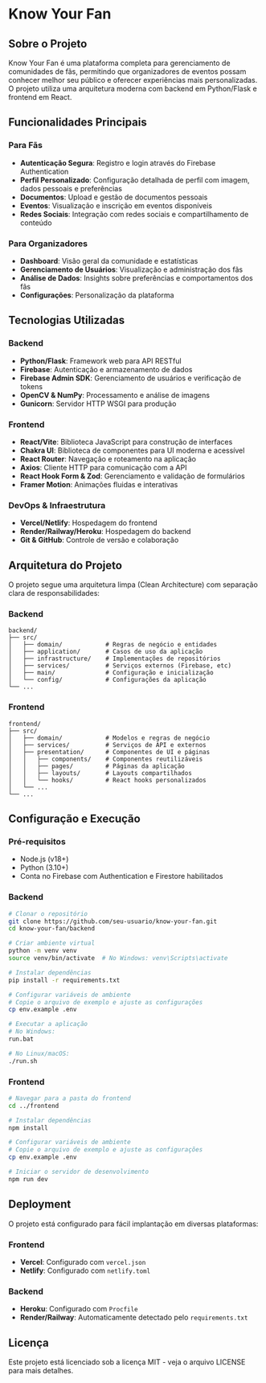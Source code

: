 # Know Your Fan

## Sobre o Projeto

Know Your Fan é uma plataforma completa para gerenciamento de comunidades de fãs, permitindo que organizadores de eventos possam conhecer melhor seu público e oferecer experiências mais personalizadas. O projeto utiliza uma arquitetura moderna com backend em Python/Flask e frontend em React.

## Funcionalidades Principais

### Para Fãs
- **Autenticação Segura**: Registro e login através do Firebase Authentication
- **Perfil Personalizado**: Configuração detalhada de perfil com imagem, dados pessoais e preferências
- **Documentos**: Upload e gestão de documentos pessoais
- **Eventos**: Visualização e inscrição em eventos disponíveis
- **Redes Sociais**: Integração com redes sociais e compartilhamento de conteúdo

### Para Organizadores
- **Dashboard**: Visão geral da comunidade e estatísticas
- **Gerenciamento de Usuários**: Visualização e administração dos fãs
- **Análise de Dados**: Insights sobre preferências e comportamentos dos fãs
- **Configurações**: Personalização da plataforma

## Tecnologias Utilizadas

### Backend
- **Python/Flask**: Framework web para API RESTful
- **Firebase**: Autenticação e armazenamento de dados
- **Firebase Admin SDK**: Gerenciamento de usuários e verificação de tokens
- **OpenCV & NumPy**: Processamento e análise de imagens
- **Gunicorn**: Servidor HTTP WSGI para produção

### Frontend
- **React/Vite**: Biblioteca JavaScript para construção de interfaces
- **Chakra UI**: Biblioteca de componentes para UI moderna e acessível
- **React Router**: Navegação e roteamento na aplicação
- **Axios**: Cliente HTTP para comunicação com a API
- **React Hook Form & Zod**: Gerenciamento e validação de formulários
- **Framer Motion**: Animações fluidas e interativas

### DevOps & Infraestrutura
- **Vercel/Netlify**: Hospedagem do frontend
- **Render/Railway/Heroku**: Hospedagem do backend
- **Git & GitHub**: Controle de versão e colaboração

## Arquitetura do Projeto

O projeto segue uma arquitetura limpa (Clean Architecture) com separação clara de responsabilidades:

### Backend
```
backend/
├── src/
│   ├── domain/            # Regras de negócio e entidades
│   ├── application/       # Casos de uso da aplicação
│   ├── infrastructure/    # Implementações de repositórios
│   ├── services/          # Serviços externos (Firebase, etc)
│   ├── main/              # Configuração e inicialização
│   └── config/            # Configurações da aplicação
└── ...
```

### Frontend
```
frontend/
├── src/
│   ├── domain/            # Modelos e regras de negócio
│   ├── services/          # Serviços de API e externos
│   ├── presentation/      # Componentes de UI e páginas
│   │   ├── components/    # Componentes reutilizáveis
│   │   ├── pages/         # Páginas da aplicação
│   │   ├── layouts/       # Layouts compartilhados
│   │   └── hooks/         # React hooks personalizados
│   └── ...
└── ...
```

## Configuração e Execução

### Pré-requisitos
- Node.js (v18+)
- Python (3.10+)
- Conta no Firebase com Authentication e Firestore habilitados

### Backend
```bash
# Clonar o repositório
git clone https://github.com/seu-usuario/know-your-fan.git
cd know-your-fan/backend

# Criar ambiente virtual
python -m venv venv
source venv/bin/activate  # No Windows: venv\Scripts\activate

# Instalar dependências
pip install -r requirements.txt

# Configurar variáveis de ambiente
# Copie o arquivo de exemplo e ajuste as configurações
cp env.example .env

# Executar a aplicação
# No Windows:
run.bat

# No Linux/macOS:
./run.sh
```

### Frontend
```bash
# Navegar para a pasta do frontend
cd ../frontend

# Instalar dependências
npm install

# Configurar variáveis de ambiente
# Copie o arquivo de exemplo e ajuste as configurações
cp env.example .env

# Iniciar o servidor de desenvolvimento
npm run dev
```

## Deployment

O projeto está configurado para fácil implantação em diversas plataformas:

### Frontend
- **Vercel**: Configurado com `vercel.json`
- **Netlify**: Configurado com `netlify.toml`

### Backend
- **Heroku**: Configurado com `Procfile`
- **Render/Railway**: Automaticamente detectado pelo `requirements.txt`

## Licença
Este projeto está licenciado sob a licença MIT - veja o arquivo LICENSE para mais detalhes.